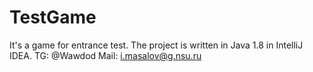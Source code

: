 # TestGame
It's a game for entrance test. The project is written in Java 1.8 in IntelliJ IDEA.
TG: @Wawdod
Mail: i.masalov@g.nsu.ru
